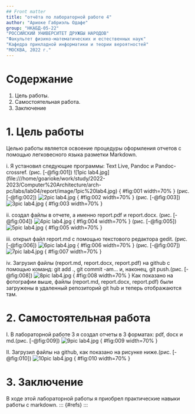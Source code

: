 ```yaml
---
## Front matter
title: "отчёта по лабораторной работе 4"
author: "Ариоке Габриэль Одафе"
group: "НКАБД-05-22"
"РОССИЙСКИЙ УНИВЕРСИТЕТ ДРУЖБЫ НАРОДОВ"
"Факультет физико-математических и естественных наук"
"Кафедра прикладной информатики и теории вероятностей"
"МОСКВА, 2022 г." 
---
```


# Содержание
1. Цель работы.
2. Самостоятельная работа.
3. Заключение

# 1. Цель работы

Целью работы является освоение процедуры оформления отчетов с помощью легковесного языка разметки Markdown.

i. Я установил следующие программы: Text Live, Pandoc и Pandoc-crossref. (рис. [-@fig:001])
![1pic lab4.jpg] (file:///home/goarioke/work/study/2022-2023/Computer%20Architecture/arch-pc/labs/lab04/report/image/1pic%20lab4.jpg)
{ #fig:001 width=70% }
(рис. [-@fig:002])
![2pic lab4.jpg](file:///home/goarioke/work/study/2022-2023/Computer%20Architecture/arch-pc/labs/lab04/report/image/2pic%20lab4.jpg)
{ #fig:002 width=70% }
(рис. [-@fig:003])
![3pic lab4.jpg](file:///home/goarioke/work/study/2022-2023/Computer%20Architecture/arch-pc/labs/lab04/report/image/3pic%20lab4.jpg)
{ #fig:003 width=70% }

ii. создал файлы в отчете, а именно report.pdf и report.docx. (рис. [-@fig:004])
![4pic lab4.jpg](file:///home/goarioke/work/study/2022-2023/Computer%20Architecture/arch-pc/labs/lab04/report/image/4pic%20lab4.jpg)
{ #fig:004 width=70% }
(рис. [-@fig:005])
![5pic lab4.jpg](file:///home/goarioke/work/study/2022-2023/Computer%20Architecture/arch-pc/labs/lab04/report/image/5pic%20lab4.jpg)
{ #fig:005 width=70% }

iii. открыл файл report.md с помощью текстового редактора gedit. (рис. [-@fig:006])
![6pic lab4.jpg](file:///home/goarioke/work/study/2022-2023/Computer%20Architecture/arch-pc/labs/lab04/report/image/6pic%20lab4.jpg)
{ #fig:006 width=70% }
(рис. [-@fig:007])
![7pic lab4.jpg](file:///home/goarioke/work/study/2022-2023/Computer%20Architecture/arch-pc/labs/lab04/report/image/7pic%20lab4.jpg)
{ #fig:007 width=70% }

iv. Загрузил файлы (report.md, report.docx, report.pdf) на github с помощью команд: git add ., git commit -am... и, наконец, git push.(рис. [-@fig:008])
![8pic lab4.jpg](file:///home/goarioke/work/study/2022-2023/Computer%20Architecture/arch-pc/labs/lab04/report/image/8pic%20lab4.jpg)
{ #fig:008 width=70% }
     Как показано на фотографии выше, файлы (report.md, report.docx, report.pdf) были загружены в удаленный репозиторий git hub и теперь отображаются там.

# 2. Самостоятельная работа
I.   В лабораторной работе 3 я создал отчеты в 3 форматах: pdf, docx и md.(рис. [-@fig:009])
![9pic lab4.jpg](file:///home/goarioke/work/study/2022-2023/Computer%20Architecture/arch-pc/labs/lab04/report/image/9pic%20lab4.jpg)
{ #fig:009 width=70% }

II.  Загрузил файлы на github, как показано на рисунке ниже.(рис. [-@fig:010])
![10pic lab4.jpg](file:///home/goarioke/work/study/2022-2023/Computer%20Architecture/arch-pc/labs/lab04/report/image/10pic%20lab4.jpg)
{ #fig:010 width=70% }

# 3. Заключение
В ходе этой лабораторной работы я приобрел практические навыки работы с markdown.
::: {#refs}
:::  
